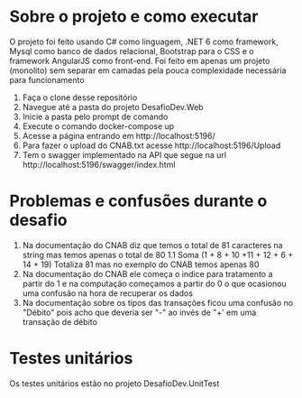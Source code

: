 # Sobre o projeto e como executar

O projeto foi feito usando C# como linguagem, .NET 6 como framework, Mysql como banco de dados relacional, Bootstrap para o CSS e o framework AngularJS como front-end.
Foi feito em apenas um projeto (monolito) sem separar em camadas pela pouca complexidade necessária para funcionamento


1. Faça o clone desse repositório
2. Navegue até a pasta do projeto DesafioDev.Web
3. Inicie a pasta pelo prompt de comando
4. Execute o comando docker-compose up
5. Acesse a página entrando em http://localhost:5196/
6. Para fazer o upload do CNAB.txt acesse http://localhost:5196/Upload
7. Tem o swagger implementado na API que segue na url http://localhost:5196/swagger/index.html

# Problemas e confusões durante o desafio

1. Na documentação do CNAB diz que temos o total de 81 caracteres na string mas temos apenas o total de 80
  1.1 Soma (1 + 8 + 10 +11 + 12 + 6 + 14 + 19) Totaliza 81 mas no exemplo do CNAB temos apenas 80
2. Na documentação do CNAB ele começa o indice para tratamento a partir do 1 e na computação começamos a partir do 0 o que ocasionou uma confusão na hora de recuperar os dados
3. Na documentação sobre os tipos das transações ficou uma confusão no "Débito" pois acho que deveria ser "-" ao invés de "+' em uma transação de débito

# Testes unitários

Os testes unitários estão no projeto DesafioDev.UnitTest
